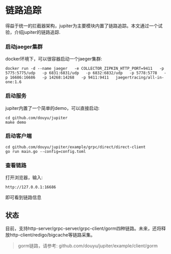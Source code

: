 # 链路追踪

得益于统一的拦截器架构，jupiter为主要模块内置了链路追踪。本文通过一个试验，介绍jupiter的链路追踪.


### 启动jaeger集群

docker环境下，可以很容器启动一个jaeger集群:

```
docker run -d --name jaeger   -e COLLECTOR_ZIPKIN_HTTP_PORT=9411   -p 5775:5775/udp   -p 6831:6831/udp   -p 6832:6832/udp   -p 5778:5778   -p 16686:16686   -p 14268:14268   -p 9411:9411   jaegertracing/all-in-one:1.6
```

### 启动服务

jupiter内置了一个简单的demo，可以直接启动:

```
cd github.com/douyu/jupiter
make demo
```

### 启动客户端

```
cd github.com/douyu/jupiter/example/grpc/direct/direct-client
go run main.go --config=config.toml
```

### 查看链路

打开浏览器，输入:
```
http://127.0.0.1:16686
```
即可看到链路信息


## 状态

目前，支持http-server/grpc-server/grpc-client/gorm四种链路。未来，还将释放http-client/redigo/bigcache等链路采集。

> gorm链路，请参考: github.com/douyu/jupiter/example/client/gorm
